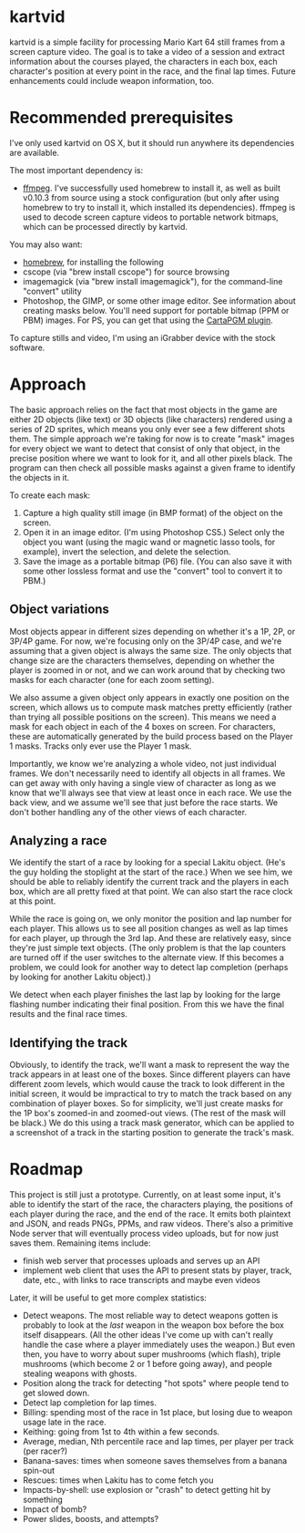 # kartvid

kartvid is a simple facility for processing Mario Kart 64 still frames from a
screen capture video.  The goal is to take a video of a session and extract
information about the courses played, the characters in each box, each
character's position at every point in the race, and the final lap times.
Future enhancements could include weapon information, too.


# Recommended prerequisites

I've only used kartvid on OS X, but it should run anywhere its dependencies are
available.

The most important dependency is:

- [ffmpeg](http://ffmpeg.org/).  I've successfully used homebrew to install it,
  as well as built v0.10.3 from source using a stock configuration (but only
  after using homebrew to try to install it, which installed its dependencies).
  ffmpeg is used to decode screen capture videos to portable network bitmaps,
  which can be processed directly by kartvid.

You may also want:

- [homebrew](http://mxcl.github.com/homebrew/), for installing the following
- cscope (via "brew install cscope") for source browsing
- imagemagick (via "brew install imagemagick"), for the command-line "convert"
  utility
- Photoshop, the GIMP, or some other image editor.  See information about
  creating masks below.  You'll need support for portable bitmap (PPM or PBM)
  images.  For PS, you can get that using the [CartaPGM
  plugin](http://www.reliefshading.com/software/CartaPGM/CartaPGM.html).

To capture stills and video, I'm using an iGrabber device with the stock
software.


# Approach

The basic approach relies on the fact that most objects in the game are either
2D objects (like text) or 3D objects (like characters) rendered using a series
of 2D sprites, which means you only ever see a few different shots them.  The
simple approach we're taking for now is to create "mask" images for every object
we want to detect that consist of only that object, in the precise position
where we want to look for it, and all other pixels black.  The program can then
check all possible masks against a given frame to identify the objects in it.

To create each mask:

1. Capture a high quality still image (in BMP format) of the object on the
   screen.
2. Open it in an image editor.  (I'm using Photoshop CS5.)  Select only the
   object you want (using the magic wand or magnetic lasso tools, for example),
   invert the selection, and delete the selection.
3. Save the image as a portable bitmap (P6) file.  (You can also save it with
   some other lossless format and use the "convert" tool to convert it to PBM.)


## Object variations

Most objects appear in different sizes depending on whether it's a 1P, 2P, or
3P/4P game.  For now, we're focusing only on the 3P/4P case, and we're assuming
that a given object is always the same size.  The only objects that change size
are the characters themselves, depending on whether the player is zoomed in or
not, and we can work around that by checking two masks for each character (one
for each zoom setting).

We also assume a given object only appears in exactly one position on the
screen, which allows us to compute mask matches pretty efficiently (rather than
trying all possible positions on the screen).  This means we need a mask for
each object in each of the 4 boxes on screen.  For characters, these are
automatically generated by the build process based on the Player 1 masks.
Tracks only ever use the Player 1 mask.

Importantly, we know we're analyzing a whole video, not just individual frames.
We don't necessarily need to identify all objects in all frames.  We can get
away with only having a single view of character as long as we know that we'll
always see that view at least once in each race.  We use the back view, and we
assume we'll see that just before the race starts.  We don't bother handling any
of the other views of each character.


## Analyzing a race

We identify the start of a race by looking for a special Lakitu object.  (He's
the guy holding the stoplight at the start of the race.)  When we see him, we
should be able to reliably identify the current track and the players in each
box, which are all pretty fixed at that point.  We can also start the race clock
at this point.

While the race is going on, we only monitor the position and lap number for each
player.  This allows us to see all position changes as well as lap times for
each player, up through the 3rd lap.  And these are relatively easy, since
they're just simple text objects.  (The only problem is that the lap counters
are turned off if the user switches to the alternate view.  If this becomes a
problem, we could look for another way to detect lap completion (perhaps by
looking for another Lakitu object).)

We detect when each player finishes the last lap by looking for the large
flashing number indicating their final position.  From this we have the final
results and the final race times.


## Identifying the track

Obviously, to identify the track, we'll want a mask to represent the way the
track appears in at least one of the boxes.  Since different players can have
different zoom levels, which would cause the track to look different in the
initial screen, it would be impractical to try to match the track based on any
combination of player boxes.  So for simplicity, we'll just create masks for the
1P box's zoomed-in and zoomed-out views.  (The rest of the mask will be black.)
We do this using a track mask generator, which can be applied to a screenshot of
a track in the starting position to generate the track's mask.


# Roadmap

This project is still just a prototype.  Currently, on at least some input, it's
able to identify the start of the race, the characters playing, the positions of
each player during the race, and the end of the race.  It emits both plaintext
and JSON, and reads PNGs, PPMs, and raw videos.  There's also a primitive Node
server that will eventually process video uploads, but for now just saves them.
Remaining items include:

- finish web server that processes uploads and serves up an API
- implement web client that uses the API to present stats by player, track,
  date, etc., with links to race transcripts and maybe even videos

Later, it will be useful to get more complex statistics:

- Detect weapons.  The most reliable way to detect weapons gotten is probably to
  look at the *last* weapon in the weapon box before the box itself disappears.
  (All the other ideas I've come up with can't really handle the case where a
  player immediately uses the weapon.)  But even then, you have to worry about
  super mushrooms (which flash), triple mushrooms (which become 2 or 1 before
  going away), and people stealing weapons with ghosts.
- Position along the track for detecting "hot spots" where people tend to get
  slowed down.
- Detect lap completion for lap times.
- Billing: spending most of the race in 1st place, but losing due to weapon
  usage late in the race.
- Keithing: going from 1st to 4th within a few seconds.
- Average, median, Nth percentile race and lap times, per player per track (per
  racer?)
- Banana-saves: times when someone saves themselves from a banana spin-out
- Rescues: times when Lakitu has to come fetch you
- Impacts-by-shell: use explosion or "crash" to detect getting hit by something
- Impact of bomb?
- Power slides, boosts, and attempts?
